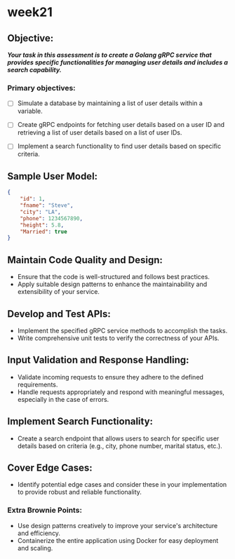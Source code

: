 # week21




## Objective: 

***Your task in this assessment is to create a Golang gRPC service that provides specific functionalities for managing user details and includes a search capability.***

### Primary objectives:

- [ ] Simulate a database by maintaining a list of user details within a variable.
- [ ] Create gRPC endpoints for fetching user details based on a user ID and retrieving a list of user details based on a list of user IDs.
- [ ] Implement a search functionality to find user details based on specific criteria.


## Sample User Model:

```json
{
	"id": 1,
	"fname": "Steve",
	"city": "LA",
	"phone": 1234567890,
	"height": 5.8,
	"Married": true
}
```



## Maintain Code Quality and Design: 

- Ensure that the code is well-structured and follows best practices.
- Apply suitable design patterns to enhance the maintainability and extensibility of your service.


## Develop and Test APIs:

- Implement the specified gRPC service methods to accomplish the tasks.
- Write comprehensive unit tests to verify the correctness of your APIs.


## Input Validation and Response Handling:

- Validate incoming requests to ensure they adhere to the defined requirements.
- Handle requests appropriately and respond with meaningful messages, especially in the case of errors.


## Implement Search Functionality:

- Create a search endpoint that allows users to search for specific user details based on criteria (e.g., city, phone number, marital status, etc.).


## Cover Edge Cases:

- Identify potential edge cases and consider these in your implementation to provide robust and reliable functionality.


### Extra Brownie Points:

- Use design patterns creatively to improve your service's architecture and efficiency.
- Containerize the entire application using Docker for easy deployment and scaling.

